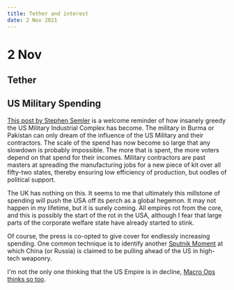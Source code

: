 ```yaml
---
title: Tether and interest
date: 2 Nov 2021
---
```


# 2 Nov

## Tether

## US Military Spending

[This post by Stephen Semler](https://stephensemler.substack.com/p/breakdown-of-how-congress-wants-to?r=nmbt&utm_campaign=post&utm_medium=web&utm_source=) is a welcome reminder of how insanely greedy the US Military Industrial Complex has become. 
The military in Burma or Pakistan can only dream of the influence of the US Military and their contractors.
The scale of the spend has now become so large that any slowdown is probably impossible.
The more that is spent, the more voters depend on that spend for their incomes.
Military contractors are past masters at spreading the manufacturing jobs for a new piece of kit over all fifty-two states, thereby ensuring low efficiency of production, but oodles of political support. 

The UK has nothing on this. It seems to me that ultimately this millstone of spending will push the USA off its perch as a global hegemon. It may not happen in my lifetime, but it is surely coming. All empires rot from the core, and this is possibly the start of the rot in the USA, although I fear that large parts of the corporate welfare state have already started to stink. 

Of course, the press is co-opted to give cover for endlessly increasing spending. One common technique is to identify another [Sputnik Moment](https://thecolumn.substack.com/p/15-years-of-sputnik-moments-the-national?r=nmbt&utm_campaign=post&utm_medium=web&utm_source=) at which China (or Russia) is claimed to be pulling ahead of the US in high-tech weaponry. 

I'm not the only one thinking that the US Empire is in decline, [Macro Ops thinks so too](https://macroops.substack.com/p/cycles-civilizations-and-empires?r=nmbt&utm_campaign=post&utm_medium=web&utm_source=).


